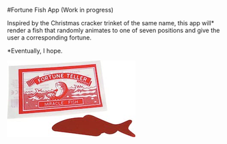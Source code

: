 #Fortune Fish App (Work in progress)

Inspired by the Christmas cracker trinket of the same name, this app will\* render a fish that randomly animates to one of seven positions and give the user a corresponding fortune.

\*Eventually, I hope.

![Fortune fish product](https://github.com/scented-wiring/fortune-fish/blob/master/readme-images/fortunefish.jpg)
